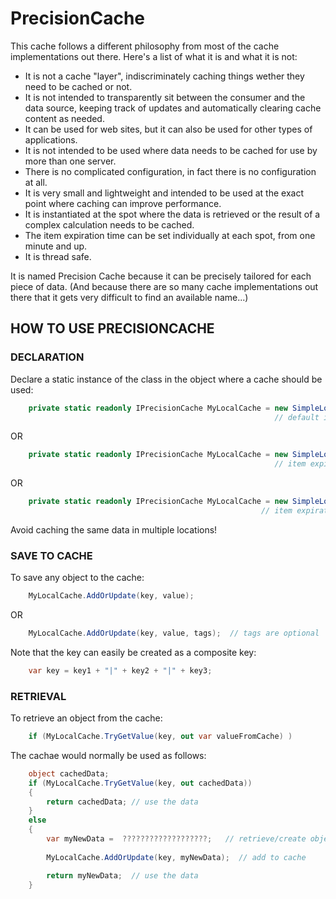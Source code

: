# PrecisionCache

This cache follows a different philosophy from most of the cache implementations out there. Here's a list of what it is and what it is not:

* It is not a cache "layer", indiscriminately caching things wether they need to be cached or not.
* It is not intended to transparently sit between the consumer and the data source, keeping track of updates and automatically clearing cache content as needed.
* It can be used for web sites, but it can also be used for other types of applications.
* It is not intended to be used where data needs to be cached for use by more than one server.
* There is no complicated configuration, in fact there is no configuration at all.
* It is very small and lightweight and intended to be used at the exact point where caching can improve performance.
* It is instantiated at the spot where the data is retrieved or the result of a complex calculation needs to be cached.
* The item expiration time can be set individually at each spot, from one minute and up.
* It is thread safe.

It is named Precision Cache because it can be precisely tailored for each piece of data. 
(And because there are so many cache implementations out there that it gets very difficult to find an available name...)

## HOW TO USE PRECISIONCACHE

### DECLARATION

Declare a static instance of the class in the object where a cache should be used:

```C#
    private static readonly IPrecisionCache MyLocalCache = new SimpleLocalCache();  
                                                           // default item expiration: 30 m
```
OR		

```C#	
    private static readonly IPrecisionCache MyLocalCache = new SimpleLocalCache(5);  
                                                           // item expiration: 5 m
```
OR 

```C#
    private static readonly IPrecisionCache MyLocalCache = new SimpleLocalCache(5, 10); 
                                                        // item expiration: 5 m, trim expired items every 10 m
```

Avoid caching the same data in multiple locations! 


### SAVE TO CACHE

To save any object to the cache:

```C#
    MyLocalCache.AddOrUpdate(key, value);
```
OR			

```C#
    MyLocalCache.AddOrUpdate(key, value, tags);  // tags are optional
```
Note that the key can easily be created as a composite key:

```C#
    var key = key1 + "|" + key2 + "|" + key3;
```

### RETRIEVAL

To retrieve an object from the cache:

```C#
    if (MyLocalCache.TryGetValue(key, out var valueFromCache) )
```

The cachae would normally be used as follows:

```C#
    object cachedData;
    if (MyLocalCache.TryGetValue(key, out cachedData))
    {
        return cachedData; // use the data
    }
    else
    {
        var myNewData =  ???????????????????;   // retrieve/create object holding the data
        
        MyLocalCache.AddOrUpdate(key, myNewData);  // add to cache

        return myNewData;  // use the data
    }
```
